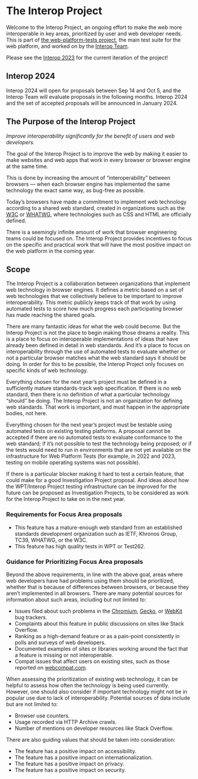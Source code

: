 # The Interop Project

Welcome to the Interop Project, an ongoing effort to make the web more interoperable in key areas, prioritized by user and web developer needs. This is part of [the web-platform-tests project](https://github.com/web-platform-tests/wpt), the main test suite for the web platform, and worked on by the [Interop Team](./supporters.md).

Please see the [Interop 2023](./2023/README.md) for the current iteration of the project!

## Interop 2024

Interop 2024 will open for proposals between Sep 14 and Oct 5, and the Interop Team will evaluate proposals in the following months. Interop 2024 and the set of accepted proposals will be announced in January 2024.

## The Purpose of the Interop Project

*Improve interoperability significantly for the benefit of users and web developers.*

The goal of the Interop Project is to improve the web by making it easier to make websites and web apps that work in every browser or browser engine at the same time.

This is done by increasing the amount of “interoperability” between browsers — when each browser engine has implemented the same technology the exact same way, as bug-free as possible.

Today’s browsers have made a commitment to implement web technology according to a shared web standard, created in organizations such as the [W3C](https://w3.org) or [WHATWG](https://whatwg.org), where technologies such as CSS and HTML are officially defined.

There is a seemingly infinite amount of work that browser engineering teams could be focused on. The Interop Project provides incentives to focus on the specific and practical work that will have the most positive impact on the web platform in the coming year.

## Scope

The Interop Project is a collaboration between organizations that implement web technology in browser engines. It defines a metric based on a set of web technologies that we collectively believe to be important to improve interoperability. This metric publicly keeps track of that work by using automated tests to score how much progress each participating browser has made reaching the shared goals.

There are many fantastic ideas for what the web could become. But the Interop Project is not the place to begin making those dreams a reality. This is a place to focus on interoperable implementations of ideas that have already been defined in detail in web standards. And it’s a place to focus on interoperability through the use of automated tests to evaluate whether or not a particular browser matches what the web standard says it should be doing. In order for this to be possible, the Interop Project only focuses on specific kinds of web technology.

Everything chosen for the next year’s project must be defined in a sufficiently mature standards-track web specification. If there is no web standard, then there is no definition of what a particular technology “should” be doing. The Interop Project is not an organization for defining web standards. That work is important, and must happen in the appropriate bodies, not here.

Everything chosen for the next year’s project must be testable using automated tests on existing testing platforms. A proposal cannot be accepted if there are no automated tests to evaluate conformance to the web standard; if it’s not possible to test the technology being proposed; or if the tests would need to run in environments that are not yet available on the infrastructure for Web Platform Tests (for example, in 2022 and 2023, testing on mobile operating systems was not possible).

If there is a particular blocker making it hard to test a certain feature, that could make for a good Investigation Project proposal. And ideas about how the WPT/Interop Project testing infrastructure can be improved for the future can be proposed as Investigation Projects, to be considered as work for the Interop Project to take on in the next year.

### **Requirements for Focus Area proposals**

* This feature has a mature-enough web standard from an established standards development organization such as IETF, Khronos Group, TC39, WHATWG, or the W3C.
* This feature has high quality tests in WPT or Test262.

### **Guidance for Prioritizing Focus Area proposals**

Beyond the above requirements, in line with the above goal, areas where web developers have had problems using them should be prioritized, whether that is because of differences between browsers, or because they aren’t implemented in all browsers. There are many potential sources for information about such areas, including but not limited to:

* Issues filed about such problems in the [Chromium](https://crbug.com/), [Gecko](https://bugzilla.mozilla.org/), or [WebKit](https://bugs.webkit.org/) bug trackers.
* Complaints about this feature in public discussions on sites like Stack Overflow.
* Ranking as a high-demand feature or as a pain-point consistently in polls and surveys of web developers.
* Documented examples of sites or libraries working around the fact that a feature is missing or not interoperable.
* Compat issues that affect users on existing sites, such as those reported on [webcompat.com](https://webcompat.com/).

When assessing the prioritization of existing web technology, it can be helpful to assess how often the technology is being used currently. However, one should also consider if important technology might not be in popular use due to lack of interoperability. Potential sources of data include but are not limited to:

* Browser use counters.
* Usage recorded via HTTP Archive crawls.
* Number of mentions on developer resources like Stack Overflow.

There are also guiding values that should be taken into consideration:

* The feature has a positive impact on accessibility.
* The feature has a positive impact on internationalization.
* The feature has a positive impact on privacy.
* The feature has a positive impact on security.
